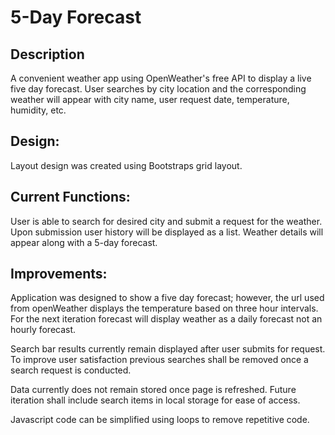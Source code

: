 # 5-Day Forecast
## Description
A convenient weather app using OpenWeather's free API to display a live five day forecast.  User searches by city location and the corresponding weather will appear with city name, user request date, temperature, humidity, etc. 

## Design:
Layout design was created using Bootstraps grid layout.

## Current Functions:
User is able to search for desired city and submit a request for the weather.
Upon submission user history will be displayed as a list.
Weather details will appear along with a 5-day forecast. 

## Improvements:
Application was designed to show a five day forecast; however, the url used from openWeather displays the temperature based on three hour intervals. For the next iteration forecast will display weather as a daily forecast not an hourly forecast. 

Search bar results currently remain displayed after user submits for request. To improve user satisfaction previous searches shall be removed once a search request is conducted. 

Data currently does not remain stored once page is refreshed. Future iteration shall include search items in local storage for ease of access. 

Javascript code can be simplified using loops to remove repetitive code. 

